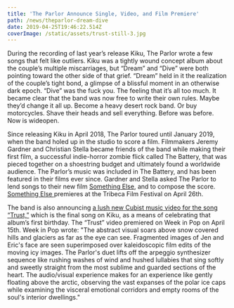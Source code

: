 ```yaml
---
title: 'The Parlor Announce Single, Video, and Film Premiere'
path: /news/theparlor-dream-dive
date: 2019-04-25T19:46:22.514Z
coverImage: /static/assets/trust-still-3.jpg
---
```

During the recording of last year’s release Kiku, The Parlor wrote a few songs that felt like outliers. Kiku was a tightly wound concept album about the couple’s multiple miscarriages, but “Dream” and “Dive” were both pointing toward the other side of that grief. “Dream” held in it the realization of the couple’s tight bond, a glimpse of a blissful moment in an otherwise dark epoch. “Dive” was the fuck you. The feeling that it’s all too much. It became clear that the band was now free to write their own rules. Maybe they’d change it all up. Become a heavy desert rock band. Or buy motorcycles. Shave their heads and sell everything. Before was before. Now is wideopen. 

Since releasing Kiku in April 2018, The Parlor toured until January 2019, when the band holed up in the studio to score a film. Filmmakers Jeremy Gardner and Christian Stella became friends of the band while making their first film, a successful indie-horror zombie flick called The Battery, that was pieced together on a shoestring budget and ultimately found a worldwide audience. The Parlor’s music was included in The Battery, and has been featured in their films ever since. Gardner and Stella asked The Parlor to lend songs to their new film [Something Else](https://www.tribecafilm.com/filmguide/something-else-2019), and to compose the score. [Something Else ](https://www.tribecafilm.com/filmguide/something-else-2019)premieres at the Tribeca Film Festival on April 26th. 

The band is also announcing [a lush new Cubist music video for the song “Trust,”](https://www.youtube.com/watch?v=xLP76VuFYHI) which is the final song on Kiku, as a means of celebrating that album’s first birthday. The “Trust” video premiered on Week in Pop on April 15th. Week in Pop wrote: "The abstract visual soars above snow covered hills and glaciers as far as the eye can see. Fragmented images of Jen and Eric's face are seen superimposed over kaleidoscopic film edits of the moving icy images. The Parlor's duet lifts off the arpeggio synthesizer sequence like rushing washes of wind and hushed lullabies that sing softly and sweetly straight from the most sublime and guarded sections of the heart. The audio/visual experience makes for an experience like gently floating above the arctic, observing the vast expanses of the polar ice caps while examining the visceral emotional corridors and empty rooms of the soul's interior dwellings."
